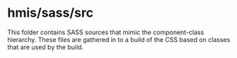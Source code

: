 # hmis/sass/src

This folder contains SASS sources that mimic the component-class hierarchy. These files
are gathered in to a build of the CSS based on classes that are used by the build.
